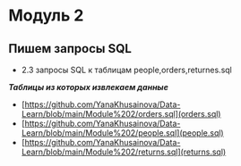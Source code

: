 # Модуль 2
## Пишем запросы SQL
- 2.3 запросы SQL к таблицам people,orders,returnes.sql

***Таблицы из которых извлекаем данные***
- [https://github.com/YanaKhusainova/Data-Learn/blob/main/Module%202/orders.sql](orders.sql)
- [https://github.com/YanaKhusainova/Data-Learn/blob/main/Module%202/people.sql](people.sql)
- [https://github.com/YanaKhusainova/Data-Learn/blob/main/Module%202/returns.sql](returns.sql)
